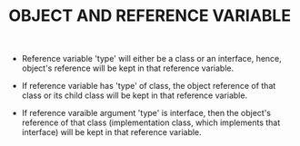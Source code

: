 # **OBJECT AND REFERENCE VARIABLE**

<br>

+ Reference variable 'type' will either be a class or an interface, hence, object's reference will be kept in that reference variable.

+ If reference variable has 'type' of class, the object reference of that class or its child class will be kept in that reference variable.

+ If reference varaible argument 'type' is interface, then the object's reference of that class (implementation class, which implements that interface) will be kept in that reference variable.
